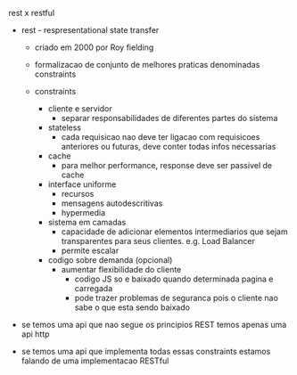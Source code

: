 rest x restful

- rest - respresentational state transfer

  - criado em 2000 por Roy fielding
  - formalizacao de conjunto de melhores praticas denominadas constraints

  - constraints
    - cliente e servidor
      - separar responsabilidades de diferentes partes do sistema
    - stateless
      - cada requisicao nao deve ter ligacao com requisicoes anteriores ou futuras, deve conter todas infos necessarias
    - cache
      - para melhor performance, response deve ser passivel de cache
    - interface uniforme
      - recursos
      - mensagens autodescritivas
      - hypermedia
    - sistema em camadas
      - capacidade de adicionar elementos intermediarios que sejam transparentes para seus clientes. e.g. Load Balancer
      - permite escalar
    - codigo sobre demanda (opcional)
      - aumentar flexibilidade do cliente
        - codigo JS so e baixado quando determinada pagina e carregada
        - pode trazer problemas de seguranca pois o cliente nao sabe o que esta sendo baixado

- se temos uma api que nao segue os principios REST temos apenas uma api http
- se temos uma api que implementa todas essas constraints estamos falando de uma implementacao RESTful
